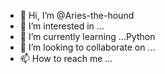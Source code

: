 - 👋 Hi, I’m @Aries-the-hound
- 👀 I’m interested in ...
- 🌱 I’m currently learning ...Python
- 💞️ I’m looking to collaborate on ...
- 📫 How to reach me ...

<!---
Aries-the-hound/Aries-the-hound is a ✨ special ✨ repository because its `README.md` (this file) appears on your GitHub profile.
You can click the Preview link to take a look at your changes.
--->

